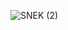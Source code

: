 ![SNEK (2)](https://user-images.githubusercontent.com/86575394/124363794-bf7c0f00-dc13-11eb-810a-80c376c86f1f.png)

